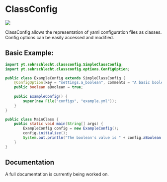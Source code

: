 # ClassConfig
![](https://github.com/sehrschlechtYT/ClassConfig/workflows/tests/badge.svg)

ClassConfig allows the representation of yaml configuration files as classes.  
Config options can be easily accessed and modified.

## Basic Example:

```java
import yt.sehrschlecht.classconfig.SimpleClassConfig;
import yt.sehrschlecht.classconfig.options.ConfigOption;

public class ExampleConfig extends SimpleClassConfig {
    @ConfigOption(key = "settings.a_boolean", comments = "A basic boolean setting")
    public boolean aBoolean = true;
    
    public ExampleConfig() {
        super(new File("configs", "example.yml"));
    }
}

public class MainClass {
    public static void main(String[] args) {
        ExampleConfig config = new ExampleConfig();
        config.initialize();
        System.out.println("The boolean's value is " + config.aBoolean + "!");
    }
}
```

## Documentation

A full documentation is currently being worked on.